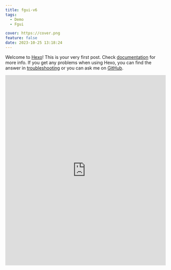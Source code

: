 ```yaml
---
title: fgui-v6
tags:
  - Demo
  - Fgui

cover: https://cover.png
feature: false
date: 2023-10-25 13:18:24
---
```

Welcome to [Hexo](https://hexo.io/)! This is your very first post. Check [documentation](https://hexo.io/docs/) for more info. If you get any problems when using Hexo, you can find the answer in [troubleshooting](https://hexo.io/docs/troubleshooting.html) or you can ask me on [GitHub](https://github.com/hexojs/hexo/issues).

<iframe
width=100%
height=600
src='https://kevinchen2046.github.io/assets/demo/fgui-v6/index.html'
frameborder=0
></iframe>